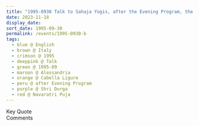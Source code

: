 ```yaml
---
title: "1995-0930 Talk to Sahaja Yogis, after the Evening Program, the day before Navarātri Pūjā (6th Day), Hangar, Cabella Ligure, Alessandria, Italy"
date: 2023-11-18
display_date: 
sort_date: 1995-09-30
permalink: /events/1995-0930-b
tags:
  - blue @ English
  - brown @ Italy
  - crimson @ 1995
  - deeppink @ Talk
  - green @ 1995-09
  - maroon @ Alessandria
  - orange @ Cabella Ligure
  - peru @ after Evening Program
  - purple @ Shri Durga
  - red @ Navaratri Puja
---
```


<wave-list>
  <list-title color="green" width="75">Key Quote</list-title>
  <list-item color="BlanchedAlmond"  width="200"></list-item>
  <list-item color="Lavender"></list-item>
  <list-item color="BlanchedAlmond"></list-item>
</wave-list>

<br>

<wave-list>
  <list-title color="green" width="75">Comments</list-title>
  <list-item color="BlanchedAlmond"  width="200"></list-item>
  <list-item color="Lavender"></list-item>
  <list-item color="BlanchedAlmond"></list-item>
</wave-list>